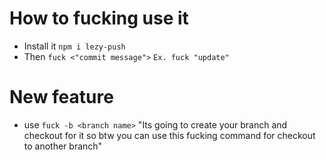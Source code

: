 # How to fucking use it
 - Install it `npm i lezy-push`
 - Then `fuck <"commit message">`
 `Ex. fuck "update"`
# New feature
 - use `fuck -b <branch name>` 
"Its going to create your branch and checkout for it so btw you can use this fucking command for checkout to another branch"